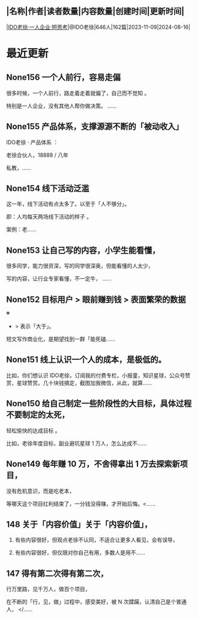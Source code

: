 |名称|作者|读者数量|内容数量|创建时间|更新时间|
---
|[IDO老徐·一人企业·短思考](https://xiaobot.net/p/yiren?refer=0b133df9-27dc-423b-8101-639049001c13)|@IDO老徐|646人|162篇|2023-11-09|2024-08-16|

# 最近更新
## None156 一个人前行，容易走偏

很多时候，一个人前行，路走着走着就偏了，自己而不觉知 。 

特别是一人企业，没有其他人帮你做决策。
......
## None155 产品体系，支撑源源不断的「被动收入」

IDO老徐 · 产品体系 ：

老徐合伙人，18888 / 八年

私教，......
## None154 线下活动泛滥

这一年，线下活动有点太多了。以至于「人不够分」。

即：人均每天两场线下活动的样子 。

案例：老......
## None153 让自己写的内容，小学生能看懂，

很多同学，能力很资深，写的同学很深奥，但能看懂的人太少，

写的内容，让行业专家看懂，不一定牛，
......
## None152 目标用户 &gt; 眼前赚到钱 &gt; 表面繁荣的数据 。 

* &gt; 表示「大于」。 

短文写作商业化，是期望找到一群「能死磕......
## None151 线上认识一个人的成本，是极低的。

比如，你们想认识 IDO老徐，订阅我的付费专栏，小报童，知识星球，公众号赞赏，星球赞赏。几十块钱搞定，截图加我微信，从此，就算......
## None150 给自己制定一些阶段性的大目标，具体过程不要制定的太死，

轻松愉快的达成目标 。

比如，老徐年度目标，副业避坑星球 1 万人，怎么达成不......
## None149 每年赚 10 万，不舍得拿出 1 万去探索新项目，

没有危机意识，而是吃老本，

等哪天这个项目红利结束了，一分钱没得赚，才开始后悔。<......
## 148 关于「内容价值」关于「内容价值」，

1. 有些内容很好，但观点老徐不认同，不适合让更多人看见，会有误导，

2. 有些内容很好，但仅限对你自己有用，多数人是用不......
## 147 得有第二次得有第二次，

行万里路，见千万人，做百个项目，

在不断的「行，见，做」过程中，感受美好，被 N 次蹂躏，认清自己是个普通人，
</......

